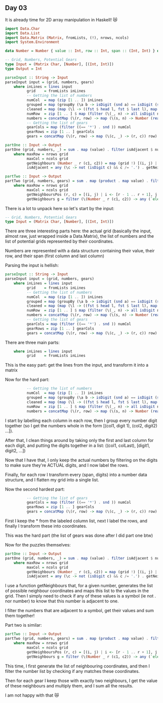## Day 03

It is already time for 2D array manipulation in Haskell! 😿

```hs
import Data.Char
import Data.List
import Data.Matrix (Matrix, fromLists, (!), nrows, ncols)
import System.Environment

data Number = Number { value :: Int, row :: Int, span :: (Int, Int) } deriving (Show)

-- Grid, Numbers, Potential Gears
type Input = (Matrix Char, [Number], [(Int, Int)])
type Output = Int

parseInput :: String -> Input
parseInput input = (grid, numbers, gears)
    where inLines = lines input
          grid    = fromLists inLines
          -- Getting the list of numbers
          numCol  = map (zip [1 .. ]) inLines
          grouped = map (groupBy (\a b -> isDigit (snd a) == isDigit (snd b))) numCol
          cleaned = map (map (\l -> ((fst $ head l, fst $ last l), map snd l))) grouped
          numRow  = zip [1 .. ] $ map (filter (\(_, n) -> all isDigit n)) cleaned
          numbers = concatMap (\(r, row) -> map (\(s, n) -> Number (read n) r s) row) numRow
          -- Getting the list of gears
          gearCols = map (filter ((== '*') . snd )) numCol
          gearRows = zip [1 .. ] gearCols
          gears = concatMap (\(r, row) -> map (\(c, _) -> (r, c)) row) gearRows

partOne :: Input -> Output
partOne (grid, numbers, _) = sum . map (value) . filter isAdjacent $ numbers
    where maxRow = nrows grid
          maxCol = ncols grid
          getNeighbours (Number _ r (c1, c2)) = map (grid !) [(i, j) | i <- [r - 1 .. r + 1], j <- [c1 - 1 .. c2 + 1], 0 < i && i <= maxRow, 0 < j && j <= maxCol]
          isAdjacent = any (\c -> not (isDigit c) && c /= '.') . getNeighbours

partTwo :: Input -> Output
partTwo (grid, numbers, gears) = sum . map (product . map value) . filter ((== 2) . length) . map getNeighbours $ gears
    where maxRow = nrows grid
          maxCol = ncols grid
          getNeighboursPos (r, c) = [(i, j) | i <- [r - 1 .. r + 1], j <- [c - 1 .. c + 1], 0 < i && i <= maxRow, 0 < j && j <= maxCol]
          getNeighbours g = filter (\(Number _ r (c1, c2)) -> any (`elem` neighbours) [(r, c) | c <- [c1 .. c2]]) numbers where neighbours = getNeighboursPos g
```

There is a lot to unpack here so let's start by the input:
```hs
-- Grid, Numbers, Potential Gears
type Input = (Matrix Char, [Number], [(Int, Int)])
```
There are three interesting parts here: the actual grid (basically the input, almost raw, just wrapped inside a Data.Matrix),
the list of numbers and the list of potential grids represented by their coordinates.

Numbers are represented with a data structure containing their value, their row, and their span (first column and last column)

Parsing the input is hellish:
```hs
parseInput :: String -> Input
parseInput input = (grid, numbers, gears)
    where inLines = lines input
          grid    = fromLists inLines
          -- Getting the list of numbers
          numCol  = map (zip [1 .. ]) inLines
          grouped = map (groupBy (\a b -> isDigit (snd a) == isDigit (snd b))) numCol
          cleaned = map (map (\l -> ((fst $ head l, fst $ last l), map snd l))) grouped
          numRow  = zip [1 .. ] $ map (filter (\(_, n) -> all isDigit n)) cleaned
          numbers = concatMap (\(r, row) -> map (\(s, n) -> Number (read n) r s) row) numRow
          -- Getting the list of gears
          gearCols = map (filter ((== '*') . snd )) numCol
          gearRows = zip [1 .. ] gearCols
          gears = concatMap (\(r, row) -> map (\(c, _) -> (r, c)) row) gearRows
```

There are three main parts:
```hs
    where inLines = lines input
          grid    = fromLists inLines
```
This is the easy part: get the lines from the input, and transform it into a matrix

Now for the hard part:
```hs
          -- Getting the list of numbers
          numCol  = map (zip [1 .. ]) inLines
          grouped = map (groupBy (\a b -> isDigit (snd a) == isDigit (snd b))) numCol
          cleaned = map (map (\l -> ((fst $ head l, fst $ last l), map snd l))) grouped
          numRow  = zip [1 .. ] $ map (filter (\(_, n) -> all isDigit n)) cleaned
          numbers = concatMap (\(r, row) -> map (\(s, n) -> Number (read n) r s) row) numRow
```
I start by labelling each column in each row, then I group every number digit together (so I get the numbers whole in the form [(col1, digit 1), (col2, digit2) ...]).

After that, I clean things around by taking only the first and last column for each digit, and putting the digits together in a list: ((col1, colLast), [digit1, digit2, ...])

Now that I have that, I only keep the actual numbers by filtering on the digits to make sure they're ACTUAL digits, and I now label the rows.

Finally, for each row I transform every (span, digits) into a number data structure, and I flatten my grid into a single list.


Now the second hardest part:
```hs
          -- Getting the list of gears
          gearCols = map (filter ((== '*') . snd )) numCol
          gearRows = zip [1 .. ] gearCols
          gears = concatMap (\(r, row) -> map (\(c, _) -> (r, c)) row) gearRows
```
First I keep the * from the labeled column list, next I label the rows, and finally I transform these into coordinates.


This was the hard part (the list of gears was done after I did part one btw)

Now for the puzzles themselves:

```hs
partOne :: Input -> Output
partOne (grid, numbers, _) = sum . map (value) . filter isAdjacent $ numbers
    where maxRow = nrows grid
          maxCol = ncols grid
          getNeighbours (Number _ r (c1, c2)) = map (grid !) [(i, j) | i <- [r - 1 .. r + 1], j <- [c1 - 1 .. c2 + 1], 0 < i && i <= maxRow, 0 < j && j <= maxCol]
          isAdjacent = any (\c -> not (isDigit c) && c /= '.') . getNeighbours
```
I use a function getNeighbours that, for a given number, generates the list of possible neighbour coordinates and maps this list to the values in the grid. Then I simply need to check if any of these values is a symbol (ie not . nor number) to know that this number is adjacent to one.

I filter the numbers that are adjacent to a symbol, get their values and sum them together!

Part two is similar:
```hs
partTwo :: Input -> Output
partTwo (grid, numbers, gears) = sum . map (product . map value) . filter ((== 2) . length) . map getNeighbours $ gears
    where maxRow = nrows grid
          maxCol = ncols grid
          getNeighboursPos (r, c) = [(i, j) | i <- [r - 1 .. r + 1], j <- [c - 1 .. c + 1], 0 < i && i <= maxRow, 0 < j && j <= maxCol]
          getNeighbours g = filter (\(Number _ r (c1, c2)) -> any (`elem` neighbours) [(r, c) | c <- [c1 .. c2]]) numbers where neighbours = getNeighboursPos g
```
This time, I first generate the list of neighbouring coordinates, and then I filter the number list by checking if any matches these coordinates.

Then for each gear I keep those with exactly two neighbours, I get the value of these neighbours and multiply them, and I sum all the results.


I am not happy with that 😿
